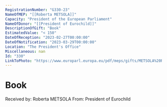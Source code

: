 ```yaml
---
RegistrationNumber: "G330-23"
NameOfMEP: "[[Roberta METSOLA]]"
Capacity: "President of the European Parliament"
NameOfDonor: "[[President of Eurochild]]"
DescriptionOfGift: "Book"
EstimatedValue: "< 150"
DateOfReception: "2023-02-27T00:00:00"
DateOfNotification: "2023-03-29T00:00:00"
Location: "The President's Office"
Miscellaneous: nan
Id: "330"
LinkToPhoto: "https://www.europarl.europa.eu/pdf/meps/gifts/METSOLA%20Roberta_G330-23_1680185554966.jfif#"
---
```


# Book

Received by: Roberta METSOLA
From: President of Eurochild
